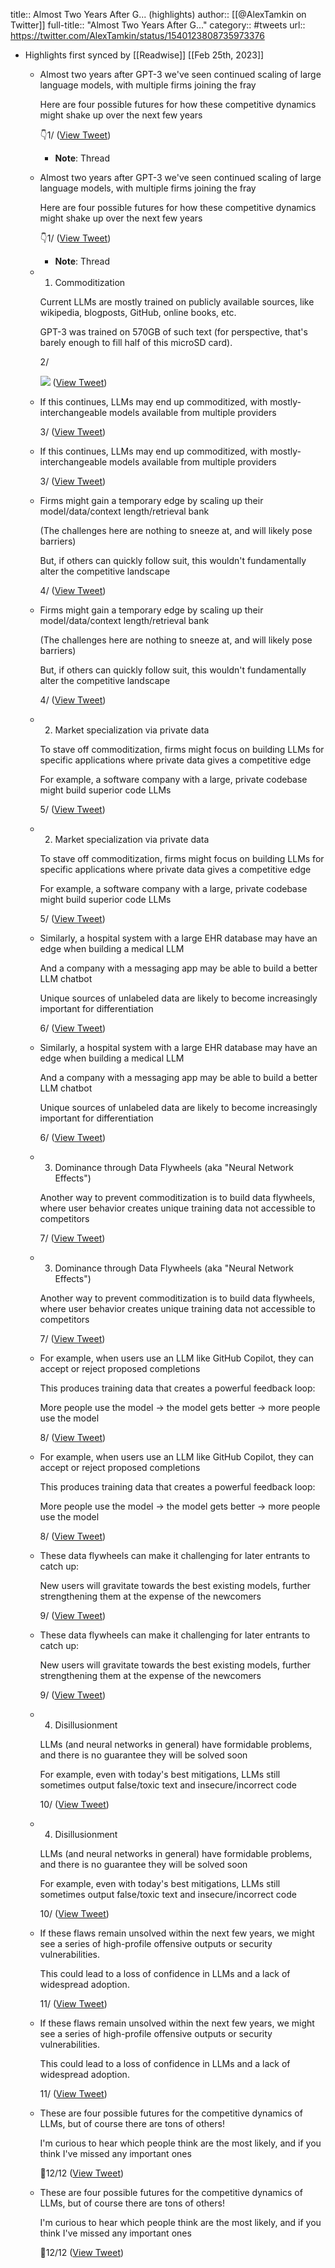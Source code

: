 title:: Almost Two Years After G... (highlights)
author:: [[@AlexTamkin on Twitter]]
full-title:: "Almost Two Years After G..."
category:: #tweets
url:: https://twitter.com/AlexTamkin/status/1540123808735973376

- Highlights first synced by [[Readwise]] [[Feb 25th, 2023]]
	- Almost two years after GPT-3 we've seen continued scaling of large language models, with multiple firms joining the fray
	  
	  Here are four possible futures for how these competitive dynamics might shake up over the next few years
	  
	  <thread>
	  
	  👇1/ ([View Tweet](https://twitter.com/AlexTamkin/status/1540123808735973376))
		- **Note**: Thread
	- Almost two years after GPT-3 we've seen continued scaling of large language models, with multiple firms joining the fray
	  
	  Here are four possible futures for how these competitive dynamics might shake up over the next few years
	  
	  <thread>
	  
	  👇1/ ([View Tweet](https://twitter.com/AlexTamkin/status/1540123808735973376))
		- **Note**: Thread
	- 1) Commoditization
	  
	  Current LLMs are mostly trained on publicly available sources, like wikipedia, blogposts, GitHub, online books, etc. 
	  
	  GPT-3 was trained on 570GB of such text (for perspective, that's barely enough to fill half of this microSD card). 
	  
	  2/ 
	  
	  ![](https://pbs.twimg.com/media/FV-bZ4PUIAAy8Nx.jpg) ([View Tweet](https://twitter.com/AlexTamkin/status/1540123811563024384))
	- If this continues, LLMs may end up commoditized, with mostly-interchangeable models available from multiple providers
	  
	  3/ ([View Tweet](https://twitter.com/AlexTamkin/status/1540123812988981248))
	- If this continues, LLMs may end up commoditized, with mostly-interchangeable models available from multiple providers
	  
	  3/ ([View Tweet](https://twitter.com/AlexTamkin/status/1540123812988981248))
	- Firms might gain a temporary edge by scaling up their model/data/context length/retrieval bank 
	  
	  (The challenges here are nothing to sneeze at, and will likely pose barriers)
	  
	  But, if others can quickly follow suit, this wouldn't fundamentally alter the competitive landscape
	  
	  4/ ([View Tweet](https://twitter.com/AlexTamkin/status/1540123813844643840))
	- Firms might gain a temporary edge by scaling up their model/data/context length/retrieval bank 
	  
	  (The challenges here are nothing to sneeze at, and will likely pose barriers)
	  
	  But, if others can quickly follow suit, this wouldn't fundamentally alter the competitive landscape
	  
	  4/ ([View Tweet](https://twitter.com/AlexTamkin/status/1540123813844643840))
	- 2) Market specialization via private data
	  
	  To stave off commoditization, firms might focus on building LLMs for specific applications where private data gives a competitive edge
	  
	  For example, a software company with a large, private codebase might build superior code LLMs
	  
	  5/ ([View Tweet](https://twitter.com/AlexTamkin/status/1540123814729621504))
	- 2) Market specialization via private data
	  
	  To stave off commoditization, firms might focus on building LLMs for specific applications where private data gives a competitive edge
	  
	  For example, a software company with a large, private codebase might build superior code LLMs
	  
	  5/ ([View Tweet](https://twitter.com/AlexTamkin/status/1540123814729621504))
	- Similarly, a hospital system with a large EHR database may have an edge when building a medical LLM
	  
	  And a company with a messaging app may be able to build a better LLM chatbot
	  
	  Unique sources of unlabeled data are likely to become increasingly important for differentiation
	  
	  6/ ([View Tweet](https://twitter.com/AlexTamkin/status/1540123815853797381))
	- Similarly, a hospital system with a large EHR database may have an edge when building a medical LLM
	  
	  And a company with a messaging app may be able to build a better LLM chatbot
	  
	  Unique sources of unlabeled data are likely to become increasingly important for differentiation
	  
	  6/ ([View Tweet](https://twitter.com/AlexTamkin/status/1540123815853797381))
	- 3) Dominance through Data Flywheels (aka "Neural Network Effects")
	  
	  Another way to prevent commoditization is to build data flywheels, where user behavior creates unique training data not accessible to competitors
	  
	  7/ ([View Tweet](https://twitter.com/AlexTamkin/status/1540123816784830467))
	- 3) Dominance through Data Flywheels (aka "Neural Network Effects")
	  
	  Another way to prevent commoditization is to build data flywheels, where user behavior creates unique training data not accessible to competitors
	  
	  7/ ([View Tweet](https://twitter.com/AlexTamkin/status/1540123816784830467))
	- For example, when users use an LLM like GitHub Copilot, they can accept or reject proposed completions
	  
	  This produces training data that creates a powerful feedback loop: 
	  
	  More people use the model -> the model gets better -> more people use the model
	  
	  8/ ([View Tweet](https://twitter.com/AlexTamkin/status/1540123817787281408))
	- For example, when users use an LLM like GitHub Copilot, they can accept or reject proposed completions
	  
	  This produces training data that creates a powerful feedback loop: 
	  
	  More people use the model -> the model gets better -> more people use the model
	  
	  8/ ([View Tweet](https://twitter.com/AlexTamkin/status/1540123817787281408))
	- These data flywheels can make it challenging for later entrants to catch up: 
	  
	  New users will gravitate towards the best existing models, further strengthening them at the expense of the newcomers
	  
	  9/ ([View Tweet](https://twitter.com/AlexTamkin/status/1540123818693300224))
	- These data flywheels can make it challenging for later entrants to catch up: 
	  
	  New users will gravitate towards the best existing models, further strengthening them at the expense of the newcomers
	  
	  9/ ([View Tweet](https://twitter.com/AlexTamkin/status/1540123818693300224))
	- 4) Disillusionment
	  
	  LLMs (and neural networks in general) have formidable problems, and there is no guarantee they will be solved soon
	  
	  For example, even with today's best mitigations, LLMs still sometimes output false/toxic text and insecure/incorrect code
	  
	  10/ ([View Tweet](https://twitter.com/AlexTamkin/status/1540123819561480193))
	- 4) Disillusionment
	  
	  LLMs (and neural networks in general) have formidable problems, and there is no guarantee they will be solved soon
	  
	  For example, even with today's best mitigations, LLMs still sometimes output false/toxic text and insecure/incorrect code
	  
	  10/ ([View Tweet](https://twitter.com/AlexTamkin/status/1540123819561480193))
	- If these flaws remain unsolved within the next few years, we might see a series of high-profile offensive outputs or security vulnerabilities. 
	  
	  This could lead to a loss of confidence in LLMs and a lack of widespread adoption.
	  
	  11/ ([View Tweet](https://twitter.com/AlexTamkin/status/1540123820576542722))
	- If these flaws remain unsolved within the next few years, we might see a series of high-profile offensive outputs or security vulnerabilities. 
	  
	  This could lead to a loss of confidence in LLMs and a lack of widespread adoption.
	  
	  11/ ([View Tweet](https://twitter.com/AlexTamkin/status/1540123820576542722))
	- These are four possible futures for the competitive dynamics of LLMs, but of course there are tons of others!
	  
	  I'm curious to hear which people think are the most likely, and if you think I've missed any important ones
	  
	  🌇12/12 ([View Tweet](https://twitter.com/AlexTamkin/status/1540123821486706688))
	- These are four possible futures for the competitive dynamics of LLMs, but of course there are tons of others!
	  
	  I'm curious to hear which people think are the most likely, and if you think I've missed any important ones
	  
	  🌇12/12 ([View Tweet](https://twitter.com/AlexTamkin/status/1540123821486706688))
